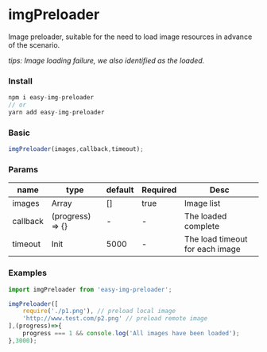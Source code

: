 # imgPreloader
Image preloader, suitable for the need to load image resources in advance of the scenario.  

*tips: Image loading failure, we also identified as the loaded.*

### Install
```javascript
npm i easy-img-preloader
// or
yarn add easy-img-preloader
```

### Basic
```javascript
imgPreloader(images,callback,timeout);
```

### Params

| name     | type             | default | Required | Desc                            |
| -------- | ---------------- | ------- | -------- | ------------------------------- |
| images   | Array            | []      | true     | Image list                      |
| callback | (progress) => {} | -       | -        | The loaded complete             |
| timeout  | Init             | 5000    | -        | The load timeout for each image |

### Examples

```javascript
import imgPreloader from 'easy-img-preloader';

imgPreloader([
    require('./p1.png'), // preload local image
    'http://www.test.com/p2.png' // preload remote image
],(progress)=>{
    progress === 1 && console.log('All images have been loaded');
},3000);
```

